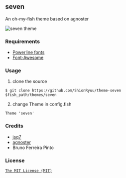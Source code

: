 ## seven

An oh-my-fish theme based on agnoster

![seven theme](http://i.imgur.com/Ed5E6b5.png)

### Requirements

  - [Powerline fonts](https://github.com/powerline/fonts
)
  - [Font-Awesome](https://github.com/FortAwesome/Font-Awesome)

### Usage

  1. clone the source

  ```fish
  $ git clone https://github.com/ShionRyuu/theme-seven $fish_path/themes/seven
  ```

  2. change Theme in config.fish
  ```fish
  Theme 'seven'
  ```

### Credits

  - [jsq7](https://github.com/jqs7)
  - [agnoster](https://gist.github.com/agnoster/3712874)
  - Bruno Ferreira Pinto

### License

  [`The MIT License (MIT)`](http://shionryuu.mit-license.org/)
